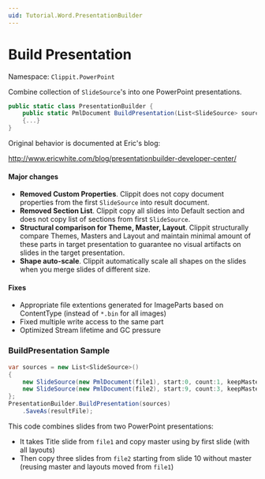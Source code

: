 ```yaml
---
uid: Tutorial.Word.PresentationBuilder
---
```

# Build Presentation

Namespace: `Clippit.PowerPoint`

Combine collection of `SlideSource`'s into one PowerPoint presentations.

```csharp
public static class PresentationBuilder {
    public static PmlDocument BuildPresentation(List<SlideSource> sources)
    {...}
}
```

Original behavior is documented at Eric's blog:

http://www.ericwhite.com/blog/presentationbuilder-developer-center/

#### Major changes

- __Removed Custom Properties__. Clippit does not copy document properties from the first `SlideSource` into result document.
- __Removed Section List__. Clippit copy all slides into Default section and does not copy list of sections from first `SlideSource`.
- __Structural comparison for Theme, Master, Layout__. Clippit structurally compare Themes, Masters and Layout and maintain minimal amount of these parts in target presentation to guarantee no visual artifacts on slides in the target presentation.
- __Shape auto-scale__. Clippit automatically scale all shapes on the slides when you merge slides of different size.

#### Fixes

- Appropriate file extentions generated for ImageParts based on ContentType (instead of `*.bin` for all images)
- Fixed multiple write access to the same part
- Optimized Stream lifetime and GC pressure


### BuildPresentation Sample

```csharp {highlight:[6]}
var sources = new List<SlideSource>()
{
    new SlideSource(new PmlDocument(file1), start:0, count:1, keepMaster:true),
    new SlideSource(new PmlDocument(file2), start:9, count:3, keepMaster:false)
};
PresentationBuilder.BuildPresentation(sources)
    .SaveAs(resultFile);
```

This code combines slides from two PowerPoint presentations:
- It takes Title slide from `file1` and copy master using by first slide (with all layouts)
- Then copy three slides from `file2` starting from slide 10 without master (reusing master and layouts moved from `file1`) 